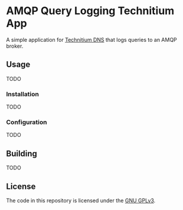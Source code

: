 ﻿# AMQP Query Logging Technitium App
A simple application for [Technitium DNS]() that logs queries to an AMQP broker.

## Usage
TODO

### Installation
TODO

### Configuration
TODO

## Building
TODO

## License
The code in this repository is licensed under the [GNU GPLv3](LICENSE).
